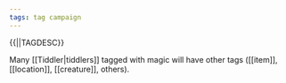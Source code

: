 ```yaml
---
tags: tag campaign
---
```

{{||TAGDESC}}

Many [[Tiddler|tiddlers]] tagged with magic will have other tags ([[item]], [[location]], [[creature]], others).